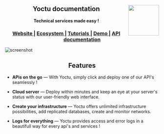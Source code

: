 <h2 align="center">Yoctu documentation <img height="100" width="100" align="right" src="https://www.yoctu.com/wp-content/themes/yoctu/images/logo.svg">
</h2>

<div align="center">
  <strong>Technical services made easy !</strong>
</div>

<div align="center">
  <h3>
    <a href="https://yoctu.com">
      Website
    </a>
    <span> | </span>
    <a href="#">
      Ecosystem
    </a>
    <span> | </span>
    <a href="#">
      Tutorials
    </a>   
    <span> | </span>
    <a href="#">
      Demo
    </a>   
    <span> | </span>
    <a href="https://apidoc.yoctu.com/">
      API documentation
    </a>
  </h3>
</div>

![screenshot](http://g.recordit.co/643YqCjhBJ.gif)

<div align="center">
  
Features
------------
</div>

<div align="left">

* **APis on the go** — With Yoctu, simply click and deploy one of our API's seamlessly !

* **Cloud server** — Deploy within minutes and keep an eye at your server's status with our user-friendly web interface.

* **Create your infrastructure** — Yoctu offers unlimited infrastructure possibilities, add replicated databases, create and monitor networks.

* **Logs for everything** — Yoctu provides access and error logs in a beautifull way for every api's and services ! 
 
</div>
